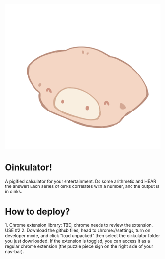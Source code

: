 <img src="https://github.com/angelLi17/oinkulator/blob/main/assets/pig1.png" style="width:100;"></img>
<h1>Oinkulator!</h1>
A pigified calculator for your entertainment. Do some arithmetic and HEAR the answer! Each series of oinks correlates with a number, and the output is in oinks.

<h1>How to deploy?</h1>
1. Chrome extension library: TBD, chrome needs to review the extension. USE #2
2. Download the github files, head to chrome://settings, turn on developer mode, and click "load unpacked" then select the oinkulator folder you just downloaded. If the extension is toggled, you can access it as a regular chrome extension (the puzzle piece sign on the right side of your nav-bar).
